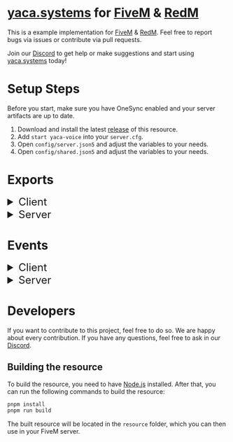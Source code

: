 # [yaca.systems](https://yaca.systems/) for [FiveM](https://fivem.net/) & [RedM](https://redm.net/)

This is a example implementation for [FiveM](https://fivem.net/) & [RedM](https://redm.net/).
Feel free to report bugs via issues or contribute via pull requests.

Join our [Discord](http://discord.yaca.systems/) to get help or make suggestions and start
using [yaca.systems](https://yaca.systems/) today!

# Setup Steps

Before you start, make sure you have OneSync enabled and your server artifacts are up to date.

1. Download and install the latest [release](https://github.com/yaca-systems/fivem-yaca-typescript/releases) of this
   resource.
2. Add `start yaca-voice` into your `server.cfg`.
3. Open `config/server.json5` and adjust the variables to your needs.
4. Open `config/shared.json5` and adjust the variables to your needs.

# Exports

<details>
<summary style="font-size: x-large">Client</summary>

### General

#### `isEnabled(): boolean`

Get the enabled status of the voice system as `boolean`.

#### `getVoiceRange(): int`

Get the current voice range of the player as `int`.

#### `getVoiceRanges(): int[]`

Get all voice ranges as `int[]`.

#### `changeVoiceRange(increase: boolean): void`

Change the voice range of the player to the next range.

#### `setVoiceRange(range: number): void`

Set the voice range of the player.

#### `setVoiceRangeChangeAllowedState(state: boolean): void`

Enable or disable the possibility to change the voice range.

| Parameter | Type      | Description                                    |
|-----------|-----------|------------------------------------------------|
| state     | `boolean` | `true` to allow the voice range change, `false` to disable |

#### `getVoiceRangeChangeAllowedState(): boolean`

Get the voice range change allowed state of the player as `boolean`.

#### `setMaxVoiceRange(range: number): void`

Set the maximum allowed voice range of the player in meters to limit the voice range temporarily.

| Parameter | Type     | Description                                    |
|-----------|-----------|------------------------------------------------|
| range     | `number`  | `-1` to disable the limit, or a number in meters to set the limit |

#### `getMaxVoiceRange(): number`

Get the maximum allowed voice range of the player in meters.

#### `getMicrophoneMuteState(): boolean`

Get the microphone mute state of the player as `boolean`.

#### `getMicrophoneDisabledState(): boolean`

Get the microphone disabled state of the player as `boolean`.

#### `getSoundMuteState(): boolean`

Get the sound mute state of the player as `boolean`.

#### `getSoundDisabledState(): boolean`

Get the sound disabled state of the player as `boolean`.

#### `getPluginState(): string`

Get the current plugin state as `string`.

The state can be one of the following:

- `"NOT_CONNECTED"`: The plugin is not connected
- `"CONNECTED`: The plugin is connected
- `"OUTDATED_VERSION"`: The plugin is not the version set in the dashboard
- `"WRONG_TS_SERVER"`: The user is connected to the wrong Teamspeak server
- `"IN_INGAME_CHANNEL"`: The user is in the ingame channel
- `"IN_EXCLUDED_CHANNEL"`: The user is in an excluded channel

#### `getGlobalErrorLevel(): number`

Get the global error level as `number`.

#### `setSpectatingPlayer(playerId: number | false)`

Set the player to spectate.

| Parameter | Type              | Description       |
|-----------|-------------------|-------------------|
| playerId  | `number \| false` | the player to set |

#### `getSpectatingPlayer(): number`

Get the player the user is spectating as `number`.

#### `setVoiceRangeMarkerColor(red: number, green: number, blue: number, alpha: number)`

Set the voice range marker color.

#### `getVoiceRangeMarkerColor(): [number, number, number, number]`

Get the voice range marker color as `[red, green, blue, alpha]`.

#### `resetVoiceRangeMarkerColor()`

Reset the voice range marker color to the default color defined in the config.

### Radio

#### `enableRadio(state: boolean)`

Enables or disables the radio system.

| Parameter | Type      | Description                                    |
|-----------|-----------|------------------------------------------------|
| state     | `boolean` | `true` to enable the radio, `false` to disable |

#### `isRadioEnabled(): boolean`

Returns whether the radio system is enabled as `boolean`.

#### `changeRadioFrequency(frequency: string)`

Changes the radio frequency of the active channel.

| Parameter | Type     | Description                                |
|-----------|----------|--------------------------------------------|
| frequency | `string` | The frequency to set the active channel to |

#### `changeRadioFrequencyRaw(channel: number, frequency: string)`

Changes the radio frequency.

| Parameter | Type     | Description                                                                           |
|-----------|----------|---------------------------------------------------------------------------------------|
| channel?  | `number` | the channel number. Defaults to the current active channel when no channel is passed. |
| frequency | `string` | the frequency to set the channel to                                                   |

#### `getRadioFrequency(channel: number): string`

Returns the frequency of a radio channel as `string`.

| Parameter | Type     | Description                                                                           |
|-----------|----------|---------------------------------------------------------------------------------------|
| channel?  | `number` | the channel number. Defaults to the current active channel when no channel is passed. |

#### `muteRadioChannel(state?: boolean)`

Mutes the current active radio channel.

| Parameter | Type      | Description                                                                 |
|-----------|-----------|-----------------------------------------------------------------------------|
| state?    | `boolean` | `true` to mute the channel, `false` to unmute. Defaults to switch if not defined |

#### `muteRadioChannelRaw(channel: number, state?: boolean)`

Mutes a radio channel.

| Parameter | Type     | Description                                                                            |
|-----------|----------|----------------------------------------------------------------------------------------|
| channel?  | `number` | the channel to mute. Defaults to the current active channel when no channel is passed. |
| state?    | `boolean` | `true` to mute the channel, `false` to unmute. Defaults to switch if not defined      |

#### `isRadioChannelMuted(channel: number): boolean`

Returns whether a radio channel is muted as `boolean`.

| Parameter | Type     | Description        |
|-----------|----------|--------------------|
| channel   | `number` | the channel number |

#### `setActiveRadioChannel(channel: number): bool`

Changes the active radio channel. Returns whether the operation was successful as `bool`.

| Parameter | Type     | Description           |
|-----------|----------|-----------------------|
| channel   | `number` | the new radio channel |

#### `getActiveRadioChannel(): number`

Returns the active radio channel as `number`.

#### `setSecondaryRadioChannel(channel: number): bool`

Changes the secondary radio channel. Returns whether the operation was successful as `bool`.

| Parameter | Type     | Description           |
|-----------|----------|-----------------------|
| channel   | `number` | the new radio channel |

#### `getSecondaryRadioChannel(): number`

Returns the secondary radio channel as `number`.

#### `changeRadioChannelVolume(higher: boolean): bool`

Changes the volume of the active radio channel. Returns whether the operation was successful as `bool`.

| Parameter | Type      | Description                    |
|-----------|-----------|--------------------------------|
| higher    | `boolean` | whether to increase the volume |

#### `changeRadioChannelVolumeRaw(channel: number, volume: number): bool`

Changes the volume of a radio channel. Returns whether the operation was successful as `bool`.

| Parameter | Type     | Description        |
|-----------|----------|--------------------|
| channel   | `number` | the channel number |
| volume    | `number` | the volume to set  |

#### `getRadioChannelVolume(channel: number): number`

Returns the volume of a radio channel as `number`.

| Parameter | Type     | Description        |
|-----------|----------|--------------------|
| channel   | `number` | the channel number |

#### `changeRadioChannelStereo(): bool`

Changes the stereo mode of the active radio channel. Returns whether the operation was successful as `bool`.

#### `changeRadioChannelStereoRaw(channel: number, stereo: string): bool`

Changes the stereo mode of a radio channel. Returns whether the operation was successful as `bool`.

| Parameter | Type     | Description                                                   |
|-----------|----------|---------------------------------------------------------------|
| channel   | `number` | the channel number                                            |
| stereo    | `string` | the stereo mode (`"MONO_LEFT"`, `"MONO_RIGHT"` or `"STEREO"`) |

#### `getRadioChannelStereo(channel: number): string`

Returns the stereo mode of a radio channel as `string`.

| Parameter | Type     | Description        |
|-----------|----------|--------------------|
| channel   | `number` | the channel number |

#### `radioTalkingStart(state: boolean, channel: number)`

Starts or stops talking on the radio.

| Parameter | Type      | Description                              |
|-----------|-----------|------------------------------------------|
| state     | `boolean` | `true` to start talking, `false` to stop |
| channel   | `number`  | the channel to talk on                   |

#### `setRadioMode(mode: string)`

Sets the radio mode.

| Parameter | Type     | Description                                                      |
|-----------|-----------------------------------------------------------------------------|
| mode      | `string` | the radio mode to set. Can be either `None`, `Direct` or `Tower` |

#### `getRadioMode(): string`

Returns the radio mode as `string`.

### Phone

#### `isInCall(): boolean`

Returns whether the player is in a phone call as a `boolean`.

### Megaphone

#### `getCanUseMegaphone(): boolean`

Returns whether the player can use the megaphone as a `boolean`.

#### `setCanUseMegaphone(state: boolean)`

Sets whether the player can use the megaphone.

| Parameter | Type      | Description                                             |
|-----------|-----------|---------------------------------------------------------|
| state     | `boolean` | `true` to allow using of megaphone, `false` to disallow |

### `useMegaphone(state: boolean)`

Starts or stops using the megaphone.

| Parameter | Type      | Description                            |
|-----------|-----------|----------------------------------------|
| state     | `boolean` | `true` to start using, `false` to stop |

</details>

<details>
<summary style="font-size: x-large">Server</summary>

### General

#### `isEnabled(): boolean`

Get the enabled status of the voice system as `boolean`.

#### `connectToVoice(source: number)`
Connects a player to the voice system.

| Parameter | Type     | Description       |
|-----------|----------|-------------------|
| source    | `number` | the player source |

#### `getPlayerAliveStatus(source: number): bool`

Get the alive status of a player as `bool`.

| Parameter | Type     | Description       |
|-----------|----------|-------------------|
| source    | `number` | the player source |

#### `setPlayerAliveStatus(source: number, state: bool)`

Set the alive status of a player.

| Parameter | Type      | Description         |
|-----------|-----------|---------------------|
| source    | `number`  | the player source   |
| state     | `boolean` | the new alive state |

#### `getPlayerVoiceRange(source: number): number`

Get the voice range of a player as `number`.

| Parameter | Type     | Description       |
|-----------|----------|-------------------|
| source    | `number` | the player source |

#### `setPlayerVoiceRange(source: number, range: number)`

Set the voice range of a player.

| Parameter | Type     | Description                                                               |
|-----------|----------|---------------------------------------------------------------------------|
| source    | `number` | the player source                                                         |
| range     | `number` | The new voice range. Defaults to the default voice range if not provided. |

### Radio

#### `getPlayersInRadioFrequency(frequency: string): int[]`

Returns all players in a radio frequency as `int[]`.

| Parameter | Type     | Description          |
|-----------|----------|----------------------|
| frequency | `string` | the frequency to get |

#### `setPlayerRadioChannel(source: number, channel: number, frequency: string)`

Sets the radio channel of a player.

| Parameter | Type     | Description          |
|-----------|----------|----------------------|
| source    | `number` | the player source    |
| channel   | `number` | the channel to set   |
| frequency | `string` | the frequency to set |

#### `getPlayerHasLongRange(source: number): bool`

Returns whether a player has long range enabled as `bool`.

| Parameter | Type     | Description       |
|-----------|----------|-------------------|
| source    | `number` | the player source |

#### `setPlayerHasLongRange(source: number, state: bool)`

Sets the long range state of a player.

| Parameter | Type      | Description          |
|-----------|-----------|----------------------|
| source    | `number`  | the player source    |
| state     | `boolean` | the long range state |

### Phone

#### `callPlayer(source: number, target: number, state: bool)`

Creates a phone call between two players.

| Parameter | Type      | Description              |
|-----------|-----------|--------------------------|
| source    | `number`  | the player source        |
| target    | `number`  | the target player source |
| state     | `boolean` | the state of the call    |

#### `callPlayerOldEffect(source: number, target: number, state: bool)`

Creates a phone call between two players with the old effect.

| Parameter | Type      | Description              |
|-----------|-----------|--------------------------|
| source    | `number`  | the player source        |
| target    | `number`  | the target player source |
| state     | `boolean` | the state of the call    |

#### `muteOnPhone(source: number, state: bool)`

Mutes the player when using the phone.

| Parameter | Type      | Description       |
|-----------|-----------|-------------------|
| source    | `number`  | the player source |
| state     | `boolean` | the mute state    |

#### `enablePhoneSpeaker(source: number, state: bool)`

Enable or disable the phone speaker for a player.

| Parameter | Type      | Description             |
|-----------|-----------|-------------------------|
| source    | `number`  | the player source       |
| state     | `boolean` | the phone speaker state |

#### `isPlayerInCall(source: number): [bool, number[]]`

Returns whether a player is in a phone call as `[bool, number[]]`.

| Parameter | Type     | Description       |
|-----------|----------|-------------------|
| source    | `number` | the player source |

#### `setGlobalErrorLevel(level: number)`

Sets the global error level.

| Parameter | Type     | Description     |
|-----------|----------|-----------------|
| level     | `number` | the error level |

#### `getGlobalErrorLevel(): number`

Returns the global error level as `number`.

#### `getPlayerIngameName(playerId: number): string`

Returns the Teamspeak name of a player by their player ID. If the player or the name is not found, an empty string is returned and an error is logged in Console.

| Parameter | Type     | Description        |
|-----------|----------|--------------------|
| playerId  | `number` | The player source  |

</details>

# Events

<details>
<summary style="font-size: x-large">Client</summary>

### yaca:external:pluginInitialized

The event is triggered when the plugin is initialized.

| Parameter | Type  | Description                                  |
|-----------|-------|----------------------------------------------|
| clientId  | `int` | the client id of the local user in teamspeak |

### yaca:external:pluginStateChanged

The event is triggered when the plugin state changes.

| Parameter | Type     | Description                                  |
|-----------|----------|----------------------------------------------|
| state     | `string` | the current plugin state, as explained below |

The state can be one of the following:

- `"NOT_CONNECTED"`: The plugin is not connected
- `"CONNECTED`: The plugin is connected
- `"OUTDATED_VERSION"`: The plugin is not the version set in the dashboard
- `"WRONG_TS_SERVER"`: The user is connected to the wrong Teamspeak server
- `"IN_INGAME_CHANNEL"`: The user is in the ingame channel
- `"IN_EXCLUDED_CHANNEL"`: The user is in an excluded channel

### yaca:external:voiceRangeUpdate

This event is triggered when the voice range of a player is updated.

| Parameter  | Type  | Description               |
|------------|-------|---------------------------|
| range      | `int` | the newly set voice range |
| rangeIndex | `int` | the index of the range    |

### yaca:external:muteStateChanged

DEPRECATED: Use `yaca:external:microphoneMuteStateChanged` instead.
The event is triggered when the mute state of a player changes.

| Parameter | Type      | Description        |
|-----------|-----------|--------------------|
| state     | `boolean` | the new mute state |

### yaca:external:microphoneMuteStateChanged

The event is triggered when the microphone mute state of a player changes.

| Parameter | Type      | Description        |
|-----------|-----------|--------------------|
| state     | `boolean` | the new mute state |

### yaca:external:microphoneDisabledStateChanged

The event is triggered when the microphone disabled state of a player changes.

| Parameter | Type      | Description        |
|-----------|-----------|--------------------|
| state     | `boolean` | the new mute state |

### yaca:external:soundMuteStateChanged

The event is triggered when the sound mute state of a player changes.

| Parameter | Type      | Description        |
|-----------|-----------|--------------------|
| state     | `boolean` | the new mute state |

### yaca:external:soundDisabledStateChanged

The event is triggered when the sound disabled state of a player changes.

| Parameter | Type      | Description        |
|-----------|-----------|--------------------|
| state     | `boolean` | the new mute state |

### yaca:external:isTalking

The event is triggered when a player starts or stops talking.

| Parameter | Type      | Description           |
|-----------|-----------|-----------------------|
| state     | `boolean` | the new talking state |

### yaca:external:megaphoneState

The event is triggered when the megaphone state of a player changes.

| Parameter | Type      | Description             |
|-----------|-----------|-------------------------|
| state     | `boolean` | the new megaphone state |

### yaca:external:setRadioMuteState

The event is triggered when the radio mute state of a player changes.

| Parameter | Type      | Description                                 |
|-----------|-----------|---------------------------------------------|
| channel   | `number`  | the channel where the mute state is changed |
| state     | `boolean` | the new mute state                          |

### yaca:external:isRadioEnabled

The event is triggered when the radio state of a player changes.

| Parameter | Type      | Description                                                          |
|-----------|-----------|----------------------------------------------------------------------|
| state     | `boolean` | `true` when the radio is enabled, `false` when the radio is disabled |

### yaca:external:changedActiveRadioChannel

The event is triggered when the active radio channel of a player changes.

| Parameter | Type     | Description                  |
|-----------|----------|------------------------------|
| channel   | `number` | the new active radio channel |

### yaca:external:changedSecondaryRadioChannel

The event is triggered when the secondary radio channel of a player changes.

| Parameter | Type     | Description                                       |
|-----------|----------|---------------------------------------------------|
| channel   | `number` | the new active radio channel, or `-1` if disabled |

### yaca:external:setRadioVolume

The event is triggered when the radio volume of a player changes.

| Parameter | Type     | Description           |
|-----------|----------|-----------------------|
| channel   | `number` | the channel to change |
| volume    | `number` | the new volume to set |

### yaca:external:setRadioChannelStereo

The event is triggered when the stereo mode of a radio channel changes.

| Parameter | Type     | Description                                                                                   |
|-----------|----------|-----------------------------------------------------------------------------------------------|
| channel   | `number` | the channel to change                                                                         |
| stereo    | `string` | `"MONO_LEFT"` for the left ear, `"MONO_RIGHT"` for the right ear and `"STEREO"` for both ears |

### yaca:external:setRadioFrequency

The event is triggered when the radio frequency of a player changes.

| Parameter | Type     | Description          |
|-----------|----------|----------------------|
| channel   | `number` | the channel to set   |
| frequency | `string` | the frequency to set |

### yaca:external:isRadioTalking

The event is triggered when a player starts or stops talking on the radio.

| Parameter | Type      | Description                                |
|-----------|-----------|--------------------------------------------|
| state     | `boolean` | the new talking state                      |
| channel   | `number`  | the channel where the player is talking at |

### yaca:external:isRadioReceiving

The event is triggered when a player starts or stops receiving on the radio.

| Parameter | Type      | Description                                    |
|-----------|-----------|------------------------------------------------|
| state     | `boolean` | the new receiver state                         |
| channel   | `number`  | the channel from which the player is receiving |
| playerId  | `number`  | the server ID of the player who is talking     |

### yaca:external:notification

The event is triggered when a notification should be shown.

| Parameter | Type     | Description                                                  |
|-----------|----------|--------------------------------------------------------------|
| message   | `string` | the message to show                                          |
| type      | `string` | the type of the message (`"inform"`, `"error"`, `"success"`) |

Example for custom notification:

```lua
AddEventHandler('yaca:external:notification', function (message, type)
  -- Call your Notifications System here.
end)
```

### yaca:external:channelChanged

The event is triggered when the player changes the channel to the ingame or excluded channel.

| Parameter   | Type     | Description                                                                                                      |
|-------------|----------|------------------------------------------------------------------------------------------------------------------|
| channelType | `string` | `INGAME_CHANNEL` when moving into the ingame channel and `EXCLUDED_CHANNEL` when moving into a excluded channel. |

</details>
<details>
<summary style="font-size: x-large">Server</summary>

### yaca:external:changeMegaphoneState

The event is triggered when the megaphone state of a player changes.

| Parametr | Type      | Description             |
|----------|-----------|-------------------------|
| source   | `int`     | the player source       |
| state    | `boolean` | the new megaphone state |

### yaca:external:phoneCall

The event is triggered when a phone call is started or ended.

| Parameter | Type             | Description                                                                     |
|-----------|------------------|---------------------------------------------------------------------------------|
| source    | `int`            | the player source                                                               |
| target    | `int`            | the target player source                                                        |
| state     | `boolean`        | the new phone call state                                                        |
| filter    | `YacaFilterEnum` | the used filter for the phone call, can be either `PHONE` or `PHONE_HISTORICAL` |

### yaca:external:phoneSpeaker

The event is triggered when the phone speaker state of a player changes.

| Parameter | Type      | Description                 |
|-----------|-----------|-----------------------------|
| source    | `int`     | the player source           |
| state     | `boolean` | the new phone speaker state |

### yaca:external:changedRadioFrequency

The event is triggered when the radio frequency of a player changes.

| Parameter | Type     | Description                             |
|-----------|----------|-----------------------------------------|
| source    | `int`    | the player source                       |
| channel   | `int`    | the channel where the frequency was set |
| frequency | `string` | the frequency to set                    |

### yaca:external:changedRadioMuteState

The event is triggered when the radio mute state of a player changes.

| Parameter | Type      | Description                                  |
|-----------|-----------|----------------------------------------------|
| source    | `int`     | the player source                            |
| channel   | `int`     | the channel where the mute state was changed |
| state     | `boolean` | the new mute state                           |

</details>

# Developers

If you want to contribute to this project, feel free to do so. We are happy about every contribution. If you have any
questions, feel free to ask in our [Discord](http://discord.yaca.systems/).

## Building the resource

To build the resource, you need to have [Node.js](https://nodejs.org/) installed. After that, you can run the following
commands to build the resource:

```bash
pnpm install
pnpm run build
```

The built resource will be located in the `resource` folder, which you can then use in your FiveM server.
